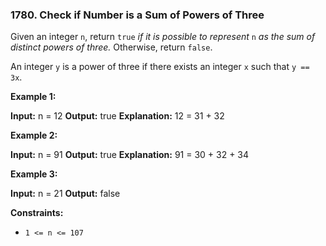 ### 1780\. Check if Number is a Sum of Powers of Three

Given an integer `n`, return `true` _if it is possible to represent_ `n` _as the sum of distinct powers of three._ Otherwise, return `false`.

An integer `y` is a power of three if there exists an integer `x` such that `y == 3x`.

**Example 1:**

**Input:** n = 12
**Output:** true
**Explanation:** 12 = 31 + 32

**Example 2:**

**Input:** n = 91
**Output:** true
**Explanation:** 91 = 30 + 32 + 34

**Example 3:**

**Input:** n = 21
**Output:** false

**Constraints:**

*   `1 <= n <= 107`
